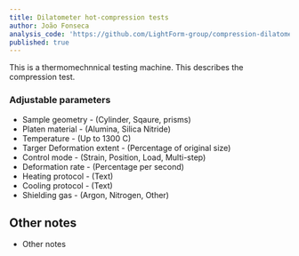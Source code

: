 ```yaml
---
title: Dilatometer hot-compression tests
author: João Fonseca
analysis_code: 'https://github.com/LightForm-group/compression-dilatometer-analysis-ZrNb' 'https://github.com/LightForm-group/Ti_dilatometer_analysis'
published: true
---
```


This is a thermomechnnical testing machine. This describes the compression test.

### Adjustable parameters

- Sample geometry - (Cylinder, Sqaure, prisms)
- Platen material - (Alumina, Silica Nitride)
- Temperature - (Up to 1300 C)
- Targer Deformation extent - (Percentage of original size)
- Control mode - (Strain, Position, Load, Multi-step)
- Deformation rate - (Percentage per second)
- Heating protocol - (Text)
- Cooling protocol - (Text)
- Shielding gas - (Argon, Nitrogen, Other)

## Other notes
- Other notes
